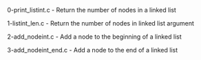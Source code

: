 

0-print_listint.c     - Return the number of nodes in a linked list

1-listint_len.c       - Return the number of nodes in linked list argument

2-add_nodeint.c       - Add a node to the beginning of a linked list

3-add_nodeint_end.c   - Add a node to the end of a linked list



